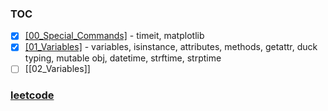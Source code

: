 ### TOC
- [x] [[00_Special_Commands]](https://github.com/krystinli/code_snippet_collection/blob/master/Python_Functions/00_Special_Commands.ipynb) - timeit, matplotlib
- [x] [[01_Variables]](https://github.com/krystinli/code_snippet_collection/blob/master/Python_Functions/01_Variables.ipynb) - variables, isinstance, attributes, methods, getattr, duck typing, mutable obj, datetime, strftime, strptime
- [ ] [[02_Variables]]

### [leetcode](https://leetcode.com/problemset/all/)
